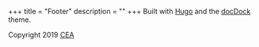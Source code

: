 +++
title = "Footer"
description = ""
+++
Built with [Hugo](https://gohugo.io/) and the [docDock](https://github.com/vjeantet/hugo-theme-docDock) theme.

Copyright 2019 [CEA](http://www.cea.fr)